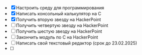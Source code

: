- [x] Настроить среду для программирования
- [x] Написать консольный калькулятор на C
- [x] Получить вторую звезду на HackerPoint
- [ ] Получить четвертую звезду на HackerPoint
- [ ] Получить шестую звезду на HackerPoint
- [ ] Закончить модуль по C на HackerPoint
- [ ] Написать свой текстовый редактор (срок до 23.02.2025)
- [ ] 
